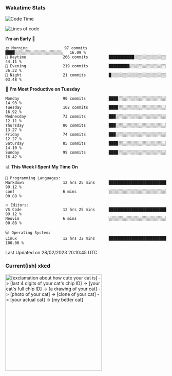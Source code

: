 ### Wakatime Stats
<!--START_SECTION:waka-->
![Code Time](http://img.shields.io/badge/Code%20Time-1%2C467%20hrs-blue)

![Lines of code](https://img.shields.io/badge/From%20Hello%20World%20I%27ve%20Written-450.5%20thousand%20lines%20of%20code-blue)

**I'm an Early 🐤** 

```text
🌞 Morning                97 commits          ████░░░░░░░░░░░░░░░░░░░░░   16.09 % 
🌆 Daytime                266 commits         ███████████░░░░░░░░░░░░░░   44.11 % 
🌃 Evening                219 commits         █████████░░░░░░░░░░░░░░░░   36.32 % 
🌙 Night                  21 commits          █░░░░░░░░░░░░░░░░░░░░░░░░   03.48 % 
```
📅 **I'm Most Productive on Tuesday** 

```text
Monday                   90 commits          ████░░░░░░░░░░░░░░░░░░░░░   14.93 % 
Tuesday                  102 commits         ████░░░░░░░░░░░░░░░░░░░░░   16.92 % 
Wednesday                73 commits          ███░░░░░░░░░░░░░░░░░░░░░░   12.11 % 
Thursday                 80 commits          ███░░░░░░░░░░░░░░░░░░░░░░   13.27 % 
Friday                   74 commits          ███░░░░░░░░░░░░░░░░░░░░░░   12.27 % 
Saturday                 85 commits          ████░░░░░░░░░░░░░░░░░░░░░   14.10 % 
Sunday                   99 commits          ████░░░░░░░░░░░░░░░░░░░░░   16.42 % 
```


📊 **This Week I Spent My Time On** 

```text
💬 Programming Languages: 
Markdown                 12 hrs 25 mins      █████████████████████████   99.12 % 
conf                     6 mins              ░░░░░░░░░░░░░░░░░░░░░░░░░   00.88 % 

🔥 Editors: 
VS Code                  12 hrs 25 mins      █████████████████████████   99.12 % 
Neovim                   6 mins              ░░░░░░░░░░░░░░░░░░░░░░░░░   00.88 % 

💻 Operating System: 
Linux                    12 hrs 32 mins      █████████████████████████   100.00 % 
```


 Last Updated on 28/02/2023 20:10:45 UTC
<!--END_SECTION:waka-->

### Current(ish) xkcd
<a id="xkcd-a" title="[exclamation about how cute your cat is] -> [last 4 digits of your cat's chip ID] -> [your cat's full chip ID] -> [a drawing of your cat] -> [photo of your cat] -> [clone of your cat] -> [your actual cat] -> [my better cat]" href="https://www.xkcd.com" target="_blank">
        <img align="center" id="xkcd-img" src="https://imgs.xkcd.com/comics/data_quality.png" alt="[exclamation about how cute your cat is] -> [last 4 digits of your cat's chip ID] -> [your cat's full chip ID] -> [a drawing of your cat] -> [photo of your cat] -> [clone of your cat] -> [your actual cat] -> [my better cat]" height=300 />
</a>
